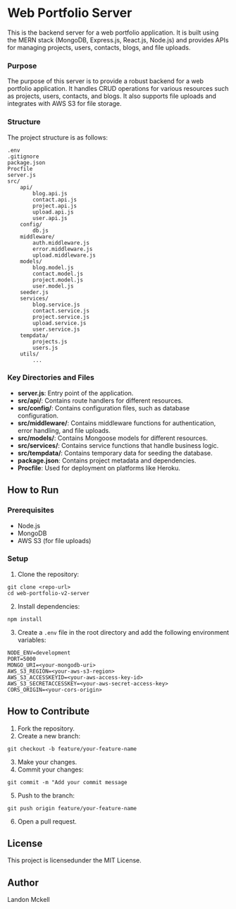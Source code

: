 # Web Portfolio Server
This is the backend server for a web portfolio application. It is built using the MERN stack (MongoDB, Express.js, React.js, Node.js) and provides APIs for managing projects, users, contacts, blogs, and file uploads.

### Purpose
The purpose of this server is to provide a robust backend for a web portfolio application. It handles CRUD operations for various resources such as projects, users, contacts, and blogs. It also supports file uploads and integrates with AWS S3 for file storage.

### Structure
The project structure is as follows:
```
.env
.gitignore
package.json
Procfile
server.js
src/
    api/
        blog.api.js
        contact.api.js
        project.api.js
        upload.api.js
        user.api.js
    config/
        db.js
    middleware/
        auth.middleware.js
        error.middleware.js
        upload.middleware.js
    models/
        blog.model.js
        contact.model.js
        project.model.js
        user.model.js
    seeder.js
    services/
        blog.service.js
        contact.service.js
        project.service.js
        upload.service.js
        user.service.js
    tempdata/
        projects.js
        users.js
    utils/
        ...
```
### Key Directories and Files
- **server.js**: Entry point of the application.
- **src/api/**: Contains route handlers for different resources.
- **src/config/**: Contains configuration files, such as database configuration.
- **src/middleware/**: Contains middleware functions for authentication, error handling, and file uploads.
- **src/models/**: Contains Mongoose models for different resources.
- **src/services/**: Contains service functions that handle business logic.
- **src/tempdata/**: Contains temporary data for seeding the database.
- **package.json**: Contains project metadata and dependencies.
- **Procfile**: Used for deployment on platforms like Heroku.

## How to Run

### Prerequisites
- Node.js
- MongoDB
- AWS S3 (for file uploads)

### Setup
1. Clone the repository:
```
git clone <repo-url>
cd web-portfolio-v2-server
```
2. Install dependencies:
```
npm install
```
3. Create a `.env` file in the root directory and add the following environment variables:
```
NODE_ENV=development
PORT=5000
MONGO_URI=<your-mongodb-uri>
AWS_S3_REGION=<your-aws-s3-region>
AWS_S3_ACCESSKEYID=<your-aws-access-key-id>
AWS_S3_SECRETACCESSKEY=<your-aws-secret-access-key>
CORS_ORIGIN=<your-cors-origin>
```

## How to Contribute
1. Fork the repository.
2. Create a new branch:
```
git checkout -b feature/your-feature-name
```
3. Make your changes.
4. Commit your changes:
```
git commit -m "Add your commit message
```
5. Push to the branch:
```
git push origin feature/your-feature-name
```
6. Open a pull request.

## License
This project is licensedunder the MIT License.

## Author
Landon Mckell
